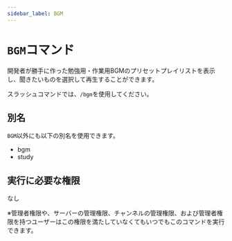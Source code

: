 ```yaml
---
sidebar_label: BGM
---
```

# `BGM`コマンド
開発者が勝手に作った勉強用・作業用BGMのプリセットプレイリストを表示し、聞きたいものを選択して再生することができます。

スラッシュコマンドでは、`/bgm`を使用してください。

## 別名
`BGM`以外にも以下の別名を使用できます。

- bgm
- study




## 実行に必要な権限
なし

※管理者権限や、サーバーの管理権限、チャンネルの管理権限、および管理者権限を持つユーザーはこの権限を満たしていなくてもいつでもこのコマンドを実行できます。


